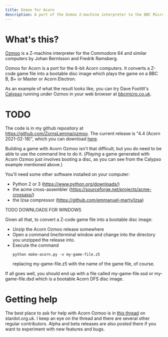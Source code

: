 ```yaml
---
title: Ozmoo for Acorn
description: A port of the Ozmoo Z-machine interpreter to the BBC Micro and Acorn Electron
---
```


# What's this?

[Ozmoo](https://github.com/johanberntsson/ozmoo) is a Z-machine interpreter for the Commodore 64 and similar computers by Johan Berntsson and Fredrik Ramsberg.

Ozmoo for Acorn is a port for the 8-bit Acorn computers. It converts a Z-code game file into a bootable disc image which plays the game on a BBC B, B+ or Master or Acorn Electron.

As an example of what the result looks like, you can try Dave Footitt's [Calypso](https://ifdb.org/viewgame?id=apo771qxl1ba4lsy) running under Ozmoo in your web browser at [bbcmicro.co.uk](http://bbcmicro.co.uk/game.php?id=2575).

# TODO

The code is in my github repository at https://github.com/ZornsLemma/ozmoo. The current release is "4.4 (Acorn 2021-02-18)", which you can download [here](https://github.com/ZornsLemma/ozmoo/releases/tag/acorn-4.4-2021-02-18).

Building a game with Acorn Ozmoo isn't that difficult, but you do need to be able to use the command line to do it. (*Playing* a game generated with Acorn Ozmoo just involves booting a disc, as you can see from the Calypso example mentioned above.)

You'll need some other software installed on your computer:
* Python 2 or 3 (https://www.python.org/downloads/)
* the acme cross-assembler (https://sourceforge.net/projects/acme-crossass/)
* the lzsa compressor (https://github.com/emmanuel-marty/lzsa)

TODO DOWNLOADS FOR WINDOWS

Given all that, to convert a Z-code game file into a bootable disc image:
* Unzip the Acorn Ozmoo release somewhere
* Open a command line/terminal window and change into the directory you unzipped the release into.
* Execute the command
  ```
  python make-acorn.py -v my-game-file.z5
  ```
  replacing my-game-file.z5 with the name of the game file, of course.

If all goes well, you should end up with a file called my-game-file.ssd or my-game-file.dsd which is a bootable Acorn DFS disc image.

# Getting help

The best place to ask for help with Acorn Ozmoo is in [this thread](https://stardot.org.uk/forums/viewtopic.php?f=2&t=19975) on stardot.org.uk. I keep an eye on the thread and there are several other regular contributors. Alpha and beta releases are also posted there if you want to experiment with new features and bugs.
